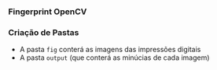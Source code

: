 ### Fingerprint OpenCV

### Criação de Pastas
- A pasta `fig` conterá as imagens das impressões digitais
- A pasta `output` (que conterá as minúcias de cada imagem)
